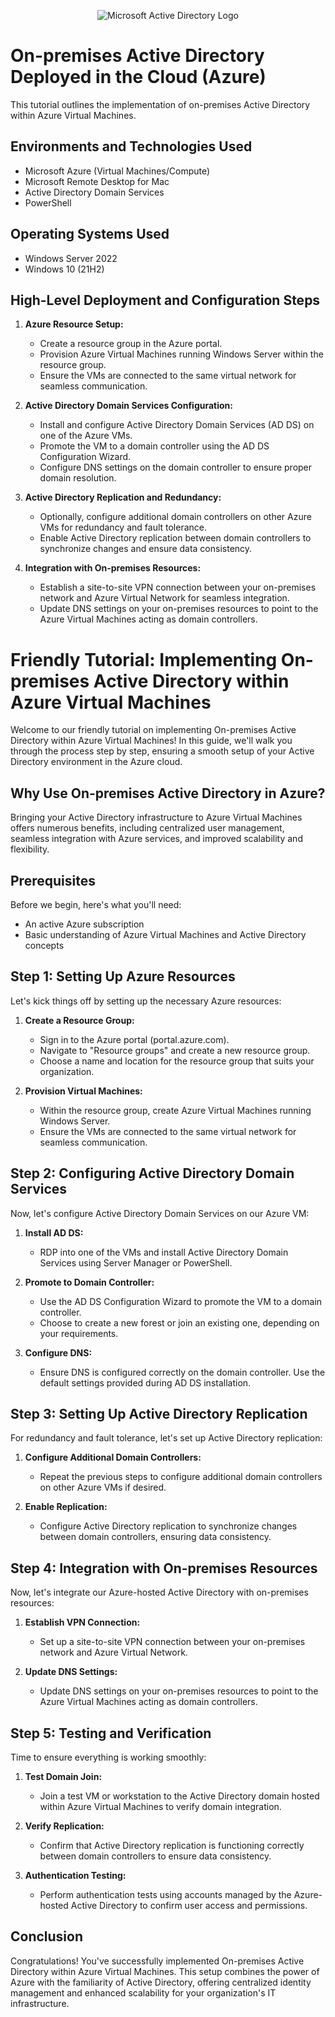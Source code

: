 <p align="center">
<img src="https://i.imgur.com/pU5A58S.png" alt="Microsoft Active Directory Logo"/>
</p>

<h1>On-premises Active Directory Deployed in the Cloud (Azure)</h1>
This tutorial outlines the implementation of on-premises Active Directory within Azure Virtual Machines.<br />


<h2>Environments and Technologies Used</h2>

- Microsoft Azure (Virtual Machines/Compute)
- Microsoft Remote Desktop for Mac
- Active Directory Domain Services
- PowerShell

<h2>Operating Systems Used </h2>

- Windows Server 2022
- Windows 10 (21H2)

## High-Level Deployment and Configuration Steps

1. **Azure Resource Setup:**
   - Create a resource group in the Azure portal.
   - Provision Azure Virtual Machines running Windows Server within the resource group.
   - Ensure the VMs are connected to the same virtual network for seamless communication.

2. **Active Directory Domain Services Configuration:**
   - Install and configure Active Directory Domain Services (AD DS) on one of the Azure VMs.
   - Promote the VM to a domain controller using the AD DS Configuration Wizard.
   - Configure DNS settings on the domain controller to ensure proper domain resolution.

3. **Active Directory Replication and Redundancy:**
   - Optionally, configure additional domain controllers on other Azure VMs for redundancy and fault tolerance.
   - Enable Active Directory replication between domain controllers to synchronize changes and ensure data consistency.

4. **Integration with On-premises Resources:**
   - Establish a site-to-site VPN connection between your on-premises network and Azure Virtual Network for seamless integration.
   - Update DNS settings on your on-premises resources to point to the Azure Virtual Machines acting as domain controllers.


# Friendly Tutorial: Implementing On-premises Active Directory within Azure Virtual Machines

Welcome to our friendly tutorial on implementing On-premises Active Directory within Azure Virtual Machines! In this guide, we'll walk you through the process step by step, ensuring a smooth setup of your Active Directory environment in the Azure cloud.

## Why Use On-premises Active Directory in Azure?

Bringing your Active Directory infrastructure to Azure Virtual Machines offers numerous benefits, including centralized user management, seamless integration with Azure services, and improved scalability and flexibility.

## Prerequisites

Before we begin, here's what you'll need:

- An active Azure subscription
- Basic understanding of Azure Virtual Machines and Active Directory concepts

## Step 1: Setting Up Azure Resources

Let's kick things off by setting up the necessary Azure resources:

1. **Create a Resource Group:**
   - Sign in to the Azure portal (portal.azure.com).
   - Navigate to "Resource groups" and create a new resource group.
   - Choose a name and location for the resource group that suits your organization.

2. **Provision Virtual Machines:**
   - Within the resource group, create Azure Virtual Machines running Windows Server.
   - Ensure the VMs are connected to the same virtual network for seamless communication.

## Step 2: Configuring Active Directory Domain Services

Now, let's configure Active Directory Domain Services on our Azure VM:

1. **Install AD DS:**
   - RDP into one of the VMs and install Active Directory Domain Services using Server Manager or PowerShell.

2. **Promote to Domain Controller:**
   - Use the AD DS Configuration Wizard to promote the VM to a domain controller.
   - Choose to create a new forest or join an existing one, depending on your requirements.

3. **Configure DNS:**
   - Ensure DNS is configured correctly on the domain controller. Use the default settings provided during AD DS installation.

## Step 3: Setting Up Active Directory Replication

For redundancy and fault tolerance, let's set up Active Directory replication:

1. **Configure Additional Domain Controllers:**
   - Repeat the previous steps to configure additional domain controllers on other Azure VMs if desired.

2. **Enable Replication:**
   - Configure Active Directory replication to synchronize changes between domain controllers, ensuring data consistency.

## Step 4: Integration with On-premises Resources

Now, let's integrate our Azure-hosted Active Directory with on-premises resources:

1. **Establish VPN Connection:**
   - Set up a site-to-site VPN connection between your on-premises network and Azure Virtual Network.

2. **Update DNS Settings:**
   - Update DNS settings on your on-premises resources to point to the Azure Virtual Machines acting as domain controllers.

## Step 5: Testing and Verification

Time to ensure everything is working smoothly:

1. **Test Domain Join:**
   - Join a test VM or workstation to the Active Directory domain hosted within Azure Virtual Machines to verify domain integration.

2. **Verify Replication:**
   - Confirm that Active Directory replication is functioning correctly between domain controllers to ensure data consistency.

3. **Authentication Testing:**
   - Perform authentication tests using accounts managed by the Azure-hosted Active Directory to confirm user access and permissions.

## Conclusion

Congratulations! You've successfully implemented On-premises Active Directory within Azure Virtual Machines. This setup combines the power of Azure with the familiarity of Active Directory, offering centralized identity management and enhanced scalability for your organization's IT infrastructure.
